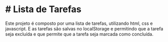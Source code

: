 # # Lista de Tarefas

Este projeto é composto por uma lista de tarefas, utilizando html, css e javascript. E as tarefas são salvas no localStorage e permitindo que a tarefa seja excluída e que permite que a tarefa seja marcada como concluída.
